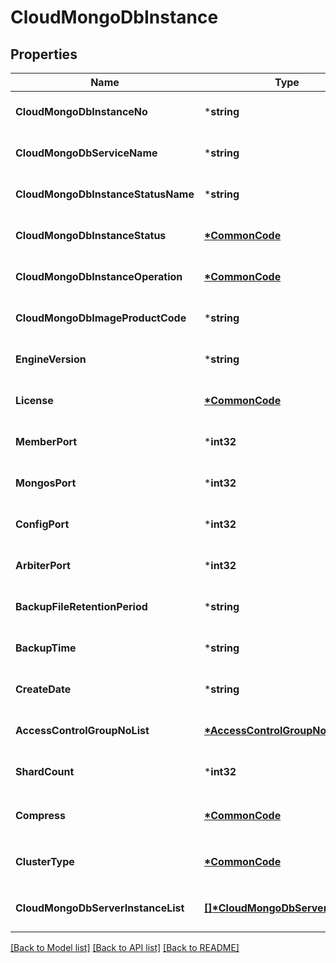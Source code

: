 # CloudMongoDbInstance

## Properties
Name | Type | Description | Notes
------------ | ------------- | ------------- | -------------
**CloudMongoDbInstanceNo** | ***string** | CloudMongoDb인스턴스번호 | [optional] [default to null]
**CloudMongoDbServiceName** | ***string** | CloudMongoDb서비스이름 | [optional] [default to null]
**CloudMongoDbInstanceStatusName** | ***string** | CloudMongoDb인스턴스상태이름 | [optional] [default to null]
**CloudMongoDbInstanceStatus** | **[*CommonCode](CommonCode.md)** | CloudMongoDb인스턴스상태 | [optional] [default to null]
**CloudMongoDbInstanceOperation** | **[*CommonCode](CommonCode.md)** | CloudMongoDb인스턴스OP | [optional] [default to null]
**CloudMongoDbImageProductCode** | ***string** | CloudMongoDb이미지상품코드 | [optional] [default to null]
**EngineVersion** | ***string** | CloudMongoDb엔진버전 | [optional] [default to null]
**License** | **[*CommonCode](CommonCode.md)** | CloudMongoDb라이선스 | [optional] [default to null]
**MemberPort** | ***int32** | CloudMongoDb Member 포트 | [optional] [default to null]
**MongosPort** | ***int32** | CloudMongoDb Mongos 포트 | [optional] [default to null]
**ConfigPort** | ***int32** | CloudMongoDb Config 포트 | [optional] [default to null]
**ArbiterPort** | ***int32** | CloudMongoDb Arbiter 포트 | [optional] [default to null]
**BackupFileRetentionPeriod** | ***string** | 백업파일보관기간 | [optional] [default to null]
**BackupTime** | ***string** | 백업시간 | [optional] [default to null]
**CreateDate** | ***string** | 생성일자 | [optional] [default to null]
**AccessControlGroupNoList** | **[*AccessControlGroupNoList](AccessControlGroupNoList.md)** | ACG번호리스트 | [optional] [default to null]
**ShardCount** | ***int32** | 샤드수 | [optional] [default to null]
**Compress** | **[*CommonCode](CommonCode.md)** | Cloud DB for MongoDB 데이터 압축 알고리즘 | [optional] [default to null]
**ClusterType** | **[*CommonCode](CommonCode.md)** | Cloud DB for MongoDB 클러스터 타입 | [optional] [default to null]
**CloudMongoDbServerInstanceList** | **[[]\*CloudMongoDbServerInstance](CloudMongoDbServerInstance.md)** | CloudMongoDb서버인스턴스리스트 | [optional] [default to null]

[[Back to Model list]](../README.md#documentation-for-models) [[Back to API list]](../README.md#documentation-for-api-endpoints) [[Back to README]](../README.md)


